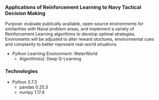 ### Applications of Reinforcement Learning to Navy Tactical Decision Making

Purpose: evaluate publically available, open-source environments for similarities with Naval problem areas, and implement a variety of Reinforcement Learning algorthims to develop optimal strategies.  Enviroments will be adjusted to alter reward stuctures, environmental cues and complexity to better represent real-world situations

- Python Learning Environment: WaterWorld
  - Algorithm(s): Deep Q-Learning
  
### Technologies

- Python 3.7.3
  - pandas 0.25.3 
  - numpy 1.17.4
